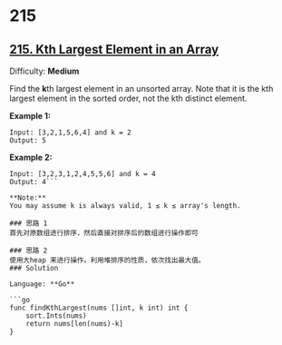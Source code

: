 # 215


## [215\. Kth Largest Element in an Array](https://leetcode.com/problems/kth-largest-element-in-an-array/)

Difficulty: **Medium**


Find the **k**th largest element in an unsorted array. Note that it is the kth largest element in the sorted order, not the kth distinct element.

**Example 1:**

```
Input: [3,2,1,5,6,4] and k = 2
Output: 5
```

**Example 2:**

```
Input: [3,2,3,1,2,4,5,5,6] and k = 4
Output: 4```

**Note:**  
You may assume k is always valid, 1 ≤ k ≤ array's length.

### 思路 1 
首先对原数组进行排序，然后直接对排序后的数组进行操作即可

### 思路 2 
使用大heap 来进行操作。利用堆排序的性质，依次找出最大值。
### Solution

Language: **Go**

```go
func findKthLargest(nums []int, k int) int {
    sort.Ints(nums)
	return nums[len(nums)-k]
}
```